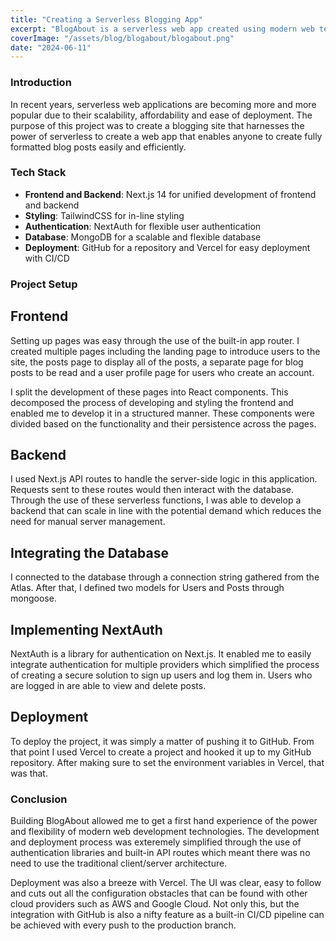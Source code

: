 ```yaml
---
title: "Creating a Serverless Blogging App"
excerpt: "BlogAbout is a serverless web app created using modern web technologies such as Next.js 14, TailwindCSS and Vercel. The aim of the project was to develop a scalable web app that harness the power of serverless architecture for development of modern web apps."
coverImage: "/assets/blog/blogabout/blogabout.png"
date: "2024-06-11"
---
```


### **Introduction**

In recent years, serverless web applications are becoming more and more popular due to their scalability, affordability and ease of deployment. The purpose of this project was to create a blogging site that harnesses the power of serverless to create a web app that enables anyone to create fully formatted blog posts easily and efficiently.

### **Tech Stack**

- **Frontend and Backend**: Next.js 14 for unified development of frontend and backend
- **Styling**: TailwindCSS for in-line styling
- **Authentication**: NextAuth for flexible user authentication
- **Database**: MongoDB for a scalable and flexible database
- **Deployment**: GitHub for a repository and Vercel for easy deployment with CI/CD

### **Project Setup**

## **Frontend**

Setting up pages was easy through the use of the built-in app router. I created multiple pages including the landing page to introduce users to the site, the posts page to display all of the posts, a separate page for blog posts to be read and a user profile page for users who create an account.

I split the development of these pages into React components. This decomposed the process of developing and styling the frontend and enabled me to develop it in a structured manner. These components were divided based on the functionality and their persistence across the pages.

## **Backend**

I used Next.js API routes to handle the server-side logic in this application. Requests sent to these routes would then interact with the database. Through the use of these serverless functions, I was able to develop a backend that can scale in line with the potential demand which reduces the need for manual server management.

## **Integrating the Database**

I connected to the database through a connection string gathered from the Atlas. After that, I defined two models for Users and Posts through mongoose. 

## **Implementing NextAuth**

NextAuth is a library for authentication on Next.js. It enabled me to easily integrate authentication for multiple providers which simplified the process of creating a secure solution to sign up users and log them in. Users who are logged in are able to view and delete posts.

## **Deployment**

To deploy the project, it was simply a matter of pushing it to GitHub. From that point I used Vercel to create a project and hooked it up to my GitHub repository. After making sure to set the environment variables in Vercel, that was that.

### **Conclusion**

Building BlogAbout allowed me to get a first hand experience of the power and flexibility of modern web development technologies. The development and deployment process was exteremely simplified through the use of authentication libraries and built-in API routes which meant there was no need to use the traditional client/server architecture.

Deployment was also a breeze with Vercel. The UI was clear, easy to follow and cuts out all the configuration obstacles that can be found with other cloud providers such as AWS and Google Cloud. Not only this, but the integration with GitHub is also a nifty feature as a built-in CI/CD pipeline can be achieved with every push to the production branch.